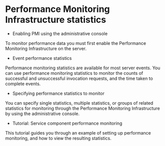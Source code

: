 <!-- image -->

# Performance Monitoring Infrastructure statistics

- Enabling PMI using the administrative console

To monitor performance data you must first enable the Performance Monitoring Infrastructure on the server.
- Event performance statistics

Performance monitoring statistics are available for most server events. You can use performance monitoring statistics to monitor the counts of successful and unsuccessful invocation requests, and the time taken to complete events.
- Specifying performance statistics to monitor

You can specify single statistics, multiple statistics, or groups of related statistics for monitoring through the Performance Monitoring Infrastructure by using the administrative console.
- Tutorial: Service component performance monitoring

This tutorial guides you through an example of setting up performance monitoring, and how to view the resulting statistics.